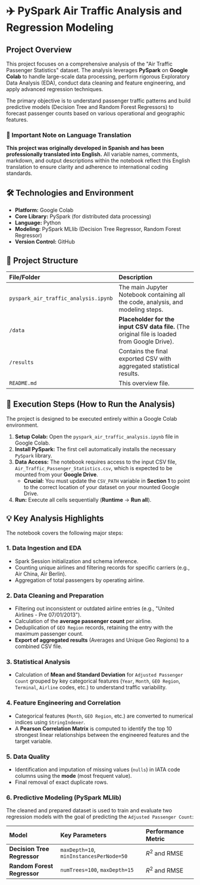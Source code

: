 # ✈️ PySpark Air Traffic Analysis and Regression Modeling

## Project Overview

This project focuses on a comprehensive analysis of the "Air Traffic Passenger Statistics" dataset. The analysis leverages **PySpark** on **Google Colab** to handle large-scale data processing, perform rigorous Exploratory Data Analysis (EDA), conduct data cleaning and feature engineering, and apply advanced regression techniques.

The primary objective is to understand passenger traffic patterns and build predictive models (Decision Tree and Random Forest Regressors) to forecast passenger counts based on various operational and geographic features.

### 📝 Important Note on Language Translation

**This project was originally developed in Spanish and has been professionally translated into English.** All variable names, comments, markdown, and output descriptions within the notebook reflect this English translation to ensure clarity and adherence to international coding standards.

## 🛠️ Technologies and Environment

* **Platform:** Google Colab
* **Core Library:** PySpark (for distributed data processing)
* **Language:** Python
* **Modeling:** PySpark MLlib (Decision Tree Regressor, Random Forest Regressor)
* **Version Control:** GitHub

## 📂 Project Structure

| File/Folder | Description |
| :--- | :--- |
| `pyspark_air_traffic_analysis.ipynb` | The main Jupyter Notebook containing all the code, analysis, and modeling steps. |
| `/data` | **Placeholder for the input CSV data file.** (The original file is loaded from Google Drive). |
| `/results` | Contains the final exported CSV with aggregated statistical results. |
| `README.md` | This overview file. |

## 🚀 Execution Steps (How to Run the Analysis)

The project is designed to be executed entirely within a Google Colab environment.

1.  **Setup Colab:** Open the `pyspark_air_traffic_analysis.ipynb` file in Google Colab.
2.  **Install PySpark:** The first cell automatically installs the necessary `PySpark` library.
3.  **Data Access:** The notebook requires access to the input CSV file, `Air_Traffic_Passenger_Statistics.csv`, which is expected to be mounted from your **Google Drive**.
    * **Crucial:** You must update the `CSV_PATH` variable in **Section 1** to point to the correct location of your dataset on your mounted Google Drive.
4.  **Run:** Execute all cells sequentially (**Runtime** $\rightarrow$ **Run all**).

## 💡 Key Analysis Highlights

The notebook covers the following major steps:

### 1. Data Ingestion and EDA
* Spark Session initialization and schema inference.
* Counting unique airlines and filtering records for specific carriers (e.g., Air China, Air Berlin).
* Aggregation of total passengers by operating airline.

### 2. Data Cleaning and Preparation
* Filtering out inconsistent or outdated airline entries (e.g., "United Airlines - Pre 07/01/2013").
* Calculation of the **average passenger count** per airline.
* Deduplication of `GEO Region` records, retaining the entry with the maximum passenger count.
* **Export of aggregated results** (Averages and Unique Geo Regions) to a combined CSV file.

### 3. Statistical Analysis
* Calculation of **Mean and Standard Deviation** for `Adjusted Passenger Count` grouped by key categorical features (`Year`, `Month`, `GEO Region`, `Terminal`, `Airline` codes, etc.) to understand traffic variability.

### 4. Feature Engineering and Correlation
* Categorical features (`Month`, `GEO Region`, etc.) are converted to numerical indices using `StringIndexer`.
* A **Pearson Correlation Matrix** is computed to identify the top 10 strongest linear relationships between the engineered features and the target variable.

### 5. Data Quality
* Identification and imputation of missing values (`nulls`) in IATA code columns using the **mode** (most frequent value).
* Final removal of exact duplicate rows.

### 6. Predictive Modeling (PySpark MLlib)

The cleaned and prepared dataset is used to train and evaluate two regression models with the goal of predicting the `Adjusted Passenger Count`:

| Model | Key Parameters | Performance Metric |
| :--- | :--- | :--- |
| **Decision Tree Regressor** | `maxDepth=10`, `minInstancesPerNode=50` | $R^2$ and RMSE |
| **Random Forest Regressor** | `numTrees=100`, `maxDepth=15` | $R^2$ and RMSE |
